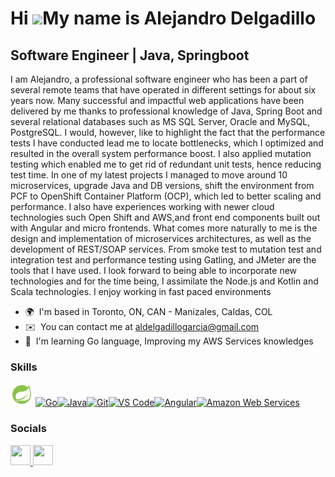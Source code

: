 Hi ![](https://user-images.githubusercontent.com/18350557/176309783-0785949b-9127-417c-8b55-ab5a4333674e.gif)My name is Alejandro Delgadillo
============================================================================================================================================

Software Engineer | Java, Springboot
------------------------------------

I am Alejandro, a professional software engineer who has been a part of several remote teams that have operated in different settings for about six years now. Many successful and impactful web applications have been delivered by me thanks to professional knowledge of Java, Spring Boot and several relational databases such as MS SQL Server, Oracle and MySQL, PostgreSQL. I would, however, like to highlight the fact that the performance tests I have conducted lead me to locate bottlenecks, which I optimized and resulted in the overall system performance boost. I also applied mutation testing which enabled me to get rid of redundant unit tests, hence reducing test time. In one of my latest projects I managed to move around 10 microservices, upgrade Java and DB versions, shift the environment from PCF to OpenShift Container Platform (OCP), which led to better scaling and performance. I also have experiences working with newer cloud technologies such Open Shift and AWS,and front end components built out with Angular and micro frontends. What comes more naturally to me is the design and implementation of microservices architectures, as well as the development of REST/SOAP services. From smoke test to mutation test and integration test and performance testing using Gatling, and JMeter are the tools that I have used. I look forward to being able to incorporate new technologies and for the time being, I assimilate the Node.js and Kotlin and Scala technologies. I enjoy working in fast paced environments

* 🌍  I'm based in Toronto, ON, CAN - Manizales, Caldas, COL
* ✉️  You can contact me at [aldelgadillogarcia@gmail.com](mailto:aldelgadillogarcia@gmail.com)
* 🧠  I'm learning Go language, Improving my AWS Services knowledges

### Skills


<p align="left">
<a href="https://spring.io/projects/spring-boot" target="_blank" rel="noreferrer"><img src="https://github.com/adelgadillog/adelgadillog/blob/main/icons8-spring-boot-48.png" width="36" height="36" alt="Springboot" /></a>
<a href="https://go.dev/doc/" target="_blank" rel="noreferrer"><img src="https://raw.githubusercontent.com/danielcranney/readme-generator/main/public/icons/skills/go-colored.svg" width="36" height="36" alt="Go" /></a><a href="https://www.oracle.com/java/" target="_blank" rel="noreferrer"><img src="https://raw.githubusercontent.com/danielcranney/readme-generator/main/public/icons/skills/java-colored.svg" width="36" height="36" alt="Java" /></a><a href="https://git-scm.com/" target="_blank" rel="noreferrer"><img src="https://raw.githubusercontent.com/danielcranney/readme-generator/main/public/icons/skills/git-colored.svg" width="36" height="36" alt="Git" /></a><a href="https://code.visualstudio.com/" target="_blank" rel="noreferrer"><img src="https://raw.githubusercontent.com/danielcranney/readme-generator/main/public/icons/skills/visualstudiocode.svg" width="36" height="36" alt="VS Code" /></a><a href="https://angular.io/" target="_blank" rel="noreferrer"><img src="https://raw.githubusercontent.com/danielcranney/readme-generator/main/public/icons/skills/angularjs-colored.svg" width="36" height="36" alt="Angular" /></a><a href="https://aws.amazon.com" target="_blank" rel="noreferrer"><img src="https://raw.githubusercontent.com/danielcranney/readme-generator/main/public/icons/skills/aws-colored.svg" width="36" height="36" alt="Amazon Web Services" /></a>
</p>


### Socials

<p align="left"> <a href="https://www.github.com/adelgadillog" target="_blank" rel="noreferrer"> <picture> <source media="(prefers-color-scheme: dark)" srcset="https://raw.githubusercontent.com/danielcranney/readme-generator/main/public/icons/socials/github-dark.svg" /> <source media="(prefers-color-scheme: light)" srcset="https://raw.githubusercontent.com/danielcranney/readme-generator/main/public/icons/socials/github.svg" /> <img src="https://raw.githubusercontent.com/danielcranney/readme-generator/main/public/icons/socials/github.svg" width="32" height="32" /> </picture> </a> <a href="https://www.linkedin.com/in/alejandrodelgadillogarcia" target="_blank" rel="noreferrer"> <picture> <source media="(prefers-color-scheme: dark)" srcset="https://raw.githubusercontent.com/danielcranney/readme-generator/main/public/icons/socials/linkedin-dark.svg" /> <source media="(prefers-color-scheme: light)" srcset="https://raw.githubusercontent.com/danielcranney/readme-generator/main/public/icons/socials/linkedin.svg" /> <img src="https://raw.githubusercontent.com/danielcranney/readme-generator/main/public/icons/socials/linkedin.svg" width="32" height="32" /> </picture> </a></p>
